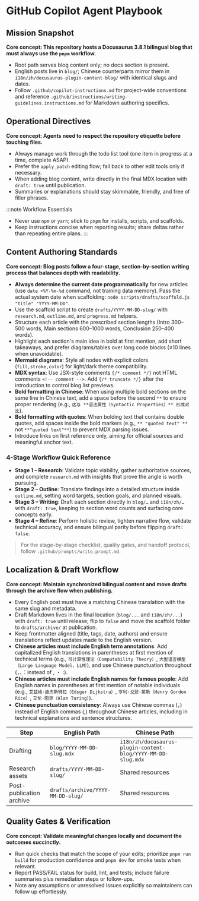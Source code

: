 # GitHub Copilot Agent Playbook

## Mission Snapshot
**Core concept: This repository hosts a Docusaurus 3.8.1 bilingual blog that must always use the `pnpm` workflow.**
- Root path serves blog content only; no docs section is present.
- English posts live in `blog/`; Chinese counterparts mirror them in `i18n/zh/docusaurus-plugin-content-blog/` with identical slugs and dates.
- Follow `.github/copilot-instructions.md` for project-wide conventions and reference `.github/instructions/writing-guidelines.instructions.md` for Markdown authoring specifics.

## Operational Directives
**Core concept: Agents need to respect the repository etiquette before touching files.**
- Always manage work through the todo list tool (one item in progress at a time, complete ASAP).
- Prefer the `apply_patch` editing flow; fall back to other edit tools only if necessary.
- When adding blog content, write directly in the final MDX location with `draft: true` until publication.
- Summaries or explanations should stay skimmable, friendly, and free of filler phrases.

:::note Workflow Essentials
- Never use `npm` or `yarn`; stick to `pnpm` for installs, scripts, and scaffolds.
- Keep instructions concise when reporting results; share deltas rather than repeating entire plans.
:::

## Content Authoring Standards
**Core concept: Blog posts follow a four-stage, section-by-section writing process that balances depth with readability.**
- **Always determine the current date programmatically** for new articles (use `date +%Y-%m-%d` command, not training data memory). Pass the actual system date when scaffolding: `node scripts/drafts/scaffold.js "title" "YYYY-MM-DD"`.
- Use the scaffold script to create `drafts/YYYY-MM-DD-slug/` with `research.md`, `outline.md`, and `progress.md` helpers.
- Structure each article with the prescribed section lengths (Intro 300–500 words, Main sections 600–1000 words, Conclusion 250–400 words).
- Highlight each section's main idea in bold at first mention, add short takeaways, and prefer diagrams/tables over long code blocks (≤10 lines when unavoidable).
- **Mermaid diagrams**: Style all nodes with explicit colors (`fill,stroke,color`) for light/dark theme compatibility.
- **MDX syntax**: Use JSX-style comments `{/* comment */}` not HTML comments `<!-- comment -->`. Add `{/* truncate */}` after the introduction to control blog list previews.
- **Bold formatting in Chinese**: When using multiple bold sections on the same line in Chinese text, add a space before the second `**` to ensure proper rendering (e.g., `这与 **语法属性（Syntactic Properties）** 形成对比`).
- **Bold formatting with quotes**: When bolding text that contains double quotes, add spaces inside the bold markers (e.g., `** "quoted text" **` not `**"quoted text"**`) to prevent MDX parsing issues.
- Introduce links on first reference only, aiming for official sources and meaningful anchor text.

### 4-Stage Workflow Quick Reference
- **Stage 1 – Research**: Validate topic viability, gather authoritative sources, and complete `research.md` with insights that prove the angle is worth pursuing.
- **Stage 2 – Outline**: Translate findings into a detailed structure inside `outline.md`, setting word targets, section goals, and planned visuals.
- **Stage 3 – Writing**: Draft each section directly in `blog/…` and `i18n/zh/…` with `draft: true`, keeping to section word counts and surfacing core concepts early.
- **Stage 4 – Refine**: Perform holistic review, tighten narrative flow, validate technical accuracy, and ensure bilingual parity before flipping `draft: false`.

> For the stage-by-stage checklist, quality gates, and handoff protocol, follow `.github/prompts/write.prompt.md`.

## Localization & Draft Workflow
**Core concept: Maintain synchronized bilingual content and move drafts through the archive flow when publishing.**
- Every English post must have a matching Chinese translation with the same slug and metadata.
- Draft Markdown lives in the final location (`blog/...` and `i18n/zh/...`) with `draft: true` until release; flip to `false` and move the scaffold folder to `drafts/archive/` at publication.
- Keep frontmatter aligned (title, tags, date, authors) and ensure translations reflect updates made to the English version.
- **Chinese articles must include English term annotations**: Add capitalized English translations in parentheses at first mention of technical terms (e.g., `可计算性理论（Computability Theory）`, `大型语言模型（Large Language Model，LLM）`), and use Chinese punctuation throughout (，、：instead of , ・ :).
- **Chinese articles must include English names for famous people**: Add English names in parentheses at first mention of notable individuals (e.g., `艾兹格·迪杰斯特拉（Edsger Dijkstra）`, `亨利·戈登·莱斯（Henry Gordon Rice）`, `艾伦·图灵（Alan Turing）`).
- **Chinese punctuation consistency**: Always use Chinese commas (，) instead of English commas (,) throughout Chinese articles, including in technical explanations and sentence structures.

| Step | English Path | Chinese Path |
| --- | --- | --- |
| Drafting | `blog/YYYY-MM-DD-slug.mdx` | `i18n/zh/docusaurus-plugin-content-blog/YYYY-MM-DD-slug.mdx` |
| Research assets | `drafts/YYYY-MM-DD-slug/` | Shared resources |
| Post-publication archive | `drafts/archive/YYYY-MM-DD-slug/` | Shared resources |

## Quality Gates & Verification
**Core concept: Validate meaningful changes locally and document the outcomes succinctly.**
- Run quick checks that match the scope of your edits; prioritize `pnpm run build` for production confidence and `pnpm dev` for smoke tests when relevant.
- Report PASS/FAIL status for build, lint, and tests; include failure summaries plus remediation steps or follow-ups.
- Note any assumptions or unresolved issues explicitly so maintainers can follow up effortlessly.
